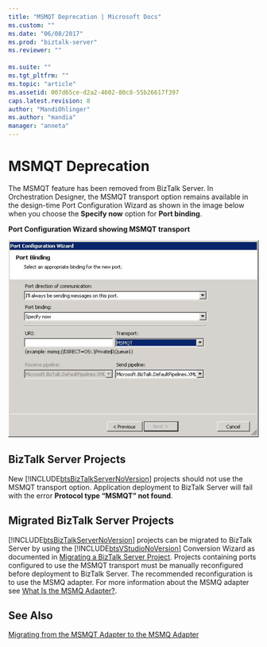 ```yaml
---
title: "MSMQT Deprecation | Microsoft Docs"
ms.custom: ""
ms.date: "06/08/2017"
ms.prod: "biztalk-server"
ms.reviewer: ""

ms.suite: ""
ms.tgt_pltfrm: ""
ms.topic: "article"
ms.assetid: 007d65ce-d2a2-4602-80c8-55b26617f397
caps.latest.revision: 8
author: "MandiOhlinger"
ms.author: "mandia"
manager: "anneta"
---
```

# MSMQT Deprecation
The MSMQT feature has been removed from BizTalk Server. In Orchestration Designer, the MSMQT transport option remains available in the design-time Port Configuration Wizard as shown in the image below when you choose the **Specify now** option for **Port binding**.  
  
 **Port Configuration Wizard showing MSMQT transport**  
  
 ![](../core/media/portconfigurationwizard-msmqt-transport.gif "PortConfigurationWizard_MSMQT_Transport")  
  
## BizTalk Server Projects  
 New [!INCLUDE[btsBizTalkServerNoVersion](../includes/btsbiztalkservernoversion-md.md)] projects should not use the MSMQT transport option. Application deployment to BizTalk Server will fail with the error **Protocol type “MSMQT” not found**.  
  
## Migrated BizTalk Server Projects  
 [!INCLUDE[btsBizTalkServerNoVersion](../includes/btsbiztalkservernoversion-md.md)] projects can be migrated to BizTalk Server by using the [!INCLUDE[btsVStudioNoVersion](../includes/btsvstudionoversion-md.md)] Conversion Wizard as documented in [Migrating a BizTalk Server Project](../core/migrating-a-biztalk-server-project.md). Projects containing ports configured to use the MSMQT transport must be manually reconfigured before deployment to BizTalk Server. The recommended reconfiguration is to use the MSMQ adapter.  For more information about the MSMQ adapter see [What Is the MSMQ Adapter?](../core/what-is-the-msmq-adapter.md).  
  
## See Also  
 [Migrating from the MSMQT Adapter to the MSMQ Adapter](../core/migrating-from-the-msmqt-adapter-to-the-msmq-adapter.md)